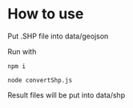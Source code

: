 # How to use

Put .SHP file into data/geojson

Run with

`npm i`

`node convertShp.js`

Result files will be put into data/shp